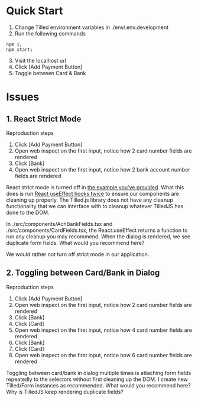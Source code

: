 # Quick Start

1. Change Tilled environment variables in ./env/.env.development
2. Run the following commands

```
npm i;
npm start;
```
3. Visit the localhost url
4. Click [Add Payment Button]
5. Toggle between Card & Bank

# Issues

## 1. React Strict Mode
Reproduction steps

1. Click [Add Payment Button]
2. Open web inspect on the first input, notice how 2 card number fields are rendered
3. Click [Bank]
5. Open web inspect on the first input, notice how 2 bank account number fields are rendered

React strict mode is turned off in [the example you've provided](https://github.com/gettilled/tilled-example-monorepo/blob/master/react-payment-example/client/src/index.js#L9-L11). What this does is run [React useEffect hooks twice](https://reactjs.org/docs/strict-mode.html#ensuring-reusable-state) to ensure our components are cleaning up properly. The Tilled.js library does not have any cleanup functionality that we can interface with to cleanup whatever TilledJS has done to the DOM.

In ./src/components/AchBankFields.tsx and ./src/components/CardFields.tsx, the React.useEffect returns a function to run any cleanup you may recommend. When the dialog is rendered, we see duplicate form fields. What would you recommend here?

We would rather not turn off strict mode in our application.

## 2. Toggling between Card/Bank in Dialog

Reproduction steps

1. Click [Add Payment Button]
2. Open web inspect on the first input, notice how 2 card number fields are rendered
3. Click [Bank]
4. Click [Card] 
5. Open web inspect on the first input, notice how 4 card number fields are rendered
6. Click [Bank]
7. Click [Card]
8. Open web inspect on the first input, notice how 6 card number fields are rendered

Toggling between card/bank in dialog multiple times is attaching form fields repeatedly to the selectors without first cleaning up the DOM. I create new Tilled/Form instances as recommended. What would you recommend here? Why is TilledJS keep rendering duplicate fields?

